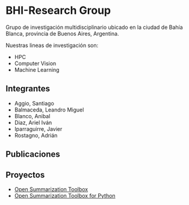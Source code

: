 # BHI-Research Group

Grupo de investigación multidisciplinario ubicado en la ciudad de Bahía Blanca, provincia de Buenos Aires, Argentina.

Nuestras lineas de investigación son:

* HPC
* Computer Vision
* Machine Learning

## Integrantes

* Aggio, Santiago
* Balmaceda, Leandro Miguel
* Blanco, Anibal
* Diaz, Ariel Iván
* Iparraguirre, Javier
* Rostagno, Adrián

## Publicaciones

## Proyectos

* [Open Summarization Toolbox](https://github.com/BHI-Research/ost)
* [Open Summarization Toolbox for Python](https://github.com/BHI-Research/ost-python)
